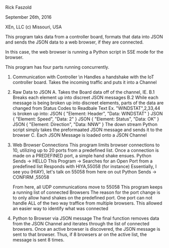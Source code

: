 Rick Faszold 

September 26th, 2016 

XEn, LLC (c) Missouri, USA 

This program taks data from a controller board, formats that data into JSON and 
sends the JSON data to a web browser, if they are connected. 

In this case, the web browser is running a Python script in SSE mode for the browser. 

This program has four parts running concurrently. 

1. Communication with Controller \n Handles a handshake with the IoT controller board. 
	Takes the incoming traffic and puts it into a Channel 
	
2. Raw Data to JSON 
	A. Takes the Board data off of the channel, IE. 
	B.1 Breaks each element up into discreet JSON messages 
	B.2 While each message is being broken up into discreet elements, 
		parts of the data are changed from Status Codes to Readbale Text 
		Ex. 
			"WINDSTAT",2,33,44 is broken up into: 
				JSON { "Element: Header", "Data: WINDSTAT"	} 
				JSON { "Element: Speed", "Data: 2"	} 
				JSON { "Element: Status", "Data: OK"	} 
				JSON { "Element: Direction", "Data: NNW"	} 
		The down stream Python script simply takes the preformaated JSON message and 
		sends it to the browser 
	C. Each JSON Message is loaded onto a JSON Channel 
3. Web Browser Connections 
	This program limits browser connections to 10, utilizing up to 20 ports from a predefined list. 
	Once a connection is made on a PREDEFINED port, a simple hand shake ensues. 
	Python Sends -> HELLO 
	This Program -> 
		Searches for an Open Port from a predefined list 
		Responds with 
		HIYA,55058 (for instance) 
		Essentially, I see you (HIAY), let's talk on 55058 from here on out 
	Python Sends -> CONFIRM ,55058 
	
	From here, all UDP communications move to 55058 
	This program keeps a running list of connected Browsers 
	The reason for the port change is to only allow hand shakes on the predefined port. 
	One port can not handle ALL of the two way traffice from multiple browsers. 
	This allowed an easier way to identify what was connected 
4. Python to Browser via JSON message 
	The final function removes data from the JSON Channel and iterates 
	through the list of connected browsers. Once an active browser is 
	discovered, the JSON message is sent to that browser. Thus, if 8 
	browsers ar on the active list, the message is sent 8 times.